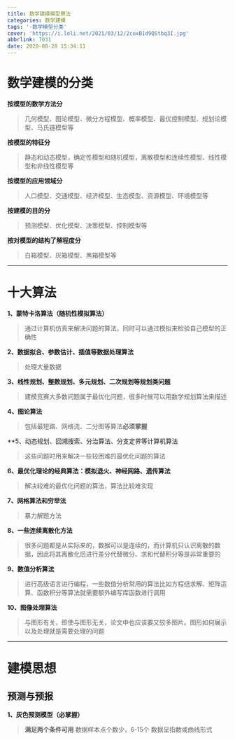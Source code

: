 ```yaml
---
title: 数学建模模型算法
categories: 数学建模
tags: '-数学模型分类'
cover: 'https://i.loli.net/2021/03/12/2coxB1d9QStbq3I.jpg'
abbrlink: 7031
date: 2020-08-28 15:34:11
---
```


# 数学建模的分类

**按模型的数学方法分**
> 几何模型、图论模型、微分方程模型、概率模型、最优控制模型、规划论模型、马氏链模型等

**按模型的特征分**
> 静态和动态模型，确定性模型和随机模型，离散模型和连续性模型、线性模型和非线性模型等

**按模型的应用领域分**
> 人口模型、交通模型、经济模型、生态模型、资源模型、环境模型等

**按建模的目的分**
> 预测模型、优化模型、决策模型、控制模型等

**按对模型的结构了解程度分**
> 白箱模型、灰箱模型、黑箱模型等

---

# 十大算法

**1、蒙特卡洛算法（随机性模拟算法）**
> 通过计算机仿真来解决问题的算法，同时可以通过模拟来检验自己模型的正确性

**2、数据拟合、参数估计、插值等数据处理算法**
> 处理大量数据

**3、线性规划、整数规划、多元规划、二次规划等规划类问题**
> 建模竞赛大多数问题属于最优化问题，很多时候可以用数学规划算法来描述

**4、图论算法**
> 包括最短路、网络流、二分图等算法**必须掌握**

**5、动态规划、回溯搜索、分治算法、分支定界等计算机算法
> 这些问题时用来解决一些较困难的最优化问题的算法

**6、最优化理论的经典算法：模拟退火、神经网路、遗传算法**
> 解决较难的最优化问题的算法，算法比较难实现

**7、网格算法和穷举法**
> 暴力解题方法

**8、一些连续离散化方法**
> 很多问题都是从实际来的，数据可以是连续的，而计算机只认识离散的数据，因此将其离散化后进行差分代替微分、求和代替积分等是非常重要的

**9、数值分析算法**
> 进行高级语言进行编程，一些数值分析常用的算法比如方程组求解、矩阵运算、函数积分等算法就需要额外编写库函数进行调用

**10、图像处理算法**
> 与图形有关，即使与图形无关，论文中也应该要又较多图片。图形如何展示以及处理就是需要处理的问题

---

# 建模思想

## 预测与预报

**1、灰色预测模型（必掌握）**
> **满足两个条件可用**
	数据样本点个数少，6-15个
	数据呈指数或曲线形式



